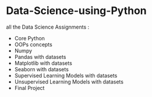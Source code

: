 # Data-Science-using-Python

all the Data Science Assignments :
- Core Python
- OOPs concepts
- Numpy
- Pandas with datasets
- Matplotlib with datasets
- Seaborn with datasets
- Supervised Learning Models with datasets
- Unsupervised Learning Models with datasets
- Final Project  
